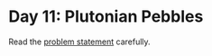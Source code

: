 # Day 11: Plutonian Pebbles

Read the [problem statement](https://adventofcode.com/2024/day/11) carefully.

